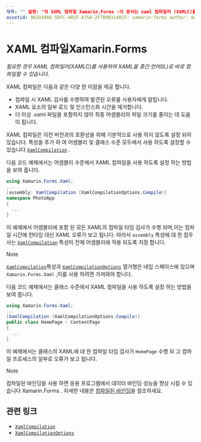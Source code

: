 ```yaml
---
제목: "" 설명: "의 XAML 컴파일 Xamarin.Forms :이 문서는 xaml 컴파일러 (XAMLC)를 사용 하 여 xaml을 IL (중간 언어)로 직접 컴파일하는 방법을 설명 Xamarin.Forms 합니다.
assetid: 9A2D10A6-5DFC-485F-A75A-2F7B98314025: xamarin-forms author: davidbritch: dabritch:: 08/22/2018-loc: [ Xamarin.Forms ,]입니다. Xamarin.Essentials
---
```


# <a name="xaml-compilation-in-xamarinforms"></a>XAML 컴파일Xamarin.Forms

_필요한 경우 XAML 컴파일러(XAMLC)를 사용하여 XAML을 중간 언어(IL)로 바로 컴파일할 수 있습니다._

XAML 컴파일은 다음과 같은 다양 한 이점을 제공 합니다.

- 컴파일 시 XAML 검사를 수행하여 발견된 오류를 사용자에게 알립니다.
- XAML 요소의 일부 로드 및 인스턴스화 시간을 제거합니다.
- 더 이상 .xaml 파일을 포함하지 않아 최종 어셈블리의 파일 크기를 줄이는 데 도움이 됩니다.

XAML 컴파일은 이전 버전과의 호환성을 위해 기본적으로 사용 하지 않도록 설정 되어 있습니다. 특성을 추가 하 여 어셈블리 및 클래스 수준 모두에서 사용 하도록 설정할 수 있습니다 [`XamlCompilation`](xref:Xamarin.Forms.Xaml.XamlCompilationAttribute) .

다음 코드 예제에서는 어셈블리 수준에서 XAML 컴파일을 사용 하도록 설정 하는 방법을 보여 줍니다.

```csharp
using Xamarin.Forms.Xaml;
...
[assembly: XamlCompilation (XamlCompilationOptions.Compile)]
namespace PhotoApp
{
  ...
}
```

이 예제에서 어셈블리에 포함 된 모든 XAML의 컴파일 타임 검사가 수행 되며,이는 컴파일 시간에 런타임 대신 XAML 오류가 보고 됩니다. 따라서 `assembly` 특성에 대 한 접두사는 [`XamlCompilation`](xref:Xamarin.Forms.Xaml.XamlCompilationAttribute) 특성이 전체 어셈블리에 적용 되도록 지정 합니다.

> [!NOTE]
> [`XamlCompilation`](xref:Xamarin.Forms.Xaml.XamlCompilationAttribute)특성과 [`XamlCompilationOptions`](xref:Xamarin.Forms.Xaml.XamlCompilationOptions) 열거형은 네임 스페이스에 있으며 `Xamarin.Forms.Xaml` ,이를 사용 하려면 가져와야 합니다.

다음 코드 예제에서는 클래스 수준에서 XAML 컴파일을 사용 하도록 설정 하는 방법을 보여 줍니다.

```csharp
using Xamarin.Forms.Xaml;
...
[XamlCompilation (XamlCompilationOptions.Compile)]
public class HomePage : ContentPage
{
  ...
}
```

이 예제에서는 클래스의 XAML에 대 한 컴파일 타임 검사가 `HomePage` 수행 되 고 컴파일 프로세스의 일부로 오류가 보고 됩니다.

> [!NOTE]
> 컴파일된 바인딩을 사용 하면 응용 프로그램에서 데이터 바인딩 성능을 향상 시킬 수 있습니다 Xamarin.Forms . 자세한 내용은 [컴파일된 바인딩](~/xamarin-forms/app-fundamentals/data-binding/compiled-bindings.md)을 참조하세요.

## <a name="related-links"></a>관련 링크

- [`XamlCompilation`](xref:Xamarin.Forms.Xaml.XamlCompilationAttribute)
- [`XamlCompilationOptions`](xref:Xamarin.Forms.Xaml.XamlCompilationOptions)
